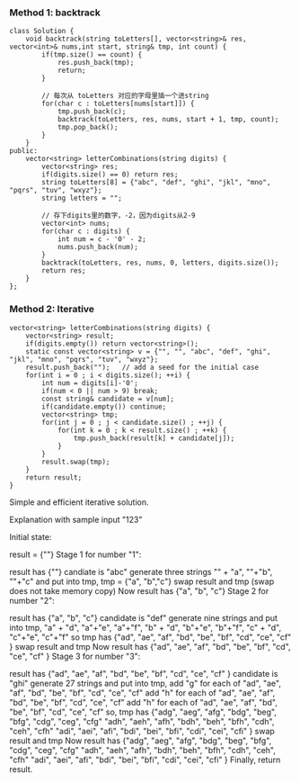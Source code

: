 ### Method 1: backtrack
```
class Solution {
    void backtrack(string toLetters[], vector<string>& res, vector<int>& nums,int start, string& tmp, int count) {
        if(tmp.size() == count) {
            res.push_back(tmp);
            return;
        }

        // 每次从 toLetters 对应的字母里插一个进string
        for(char c : toLetters[nums[start]]) {
            tmp.push_back(c);
            backtrack(toLetters, res, nums, start + 1, tmp, count);
            tmp.pop_back();
        }
    }
public:
    vector<string> letterCombinations(string digits) {
        vector<string> res;
        if(digits.size() == 0) return res;
        string toLetters[8] = {"abc", "def", "ghi", "jkl", "mno", "pqrs", "tuv", "wxyz"};
        string letters = "";

        // 存下digits里的数字，-2，因为digits从2-9
        vector<int> nums;
        for(char c : digits) {
            int num = c - '0' - 2;
            nums.push_back(num);
        }
        backtrack(toLetters, res, nums, 0, letters, digits.size());
        return res;
    }
};
```

### Method 2: Iterative
```
vector<string> letterCombinations(string digits) {
    vector<string> result;
    if(digits.empty()) return vector<string>();
    static const vector<string> v = {"", "", "abc", "def", "ghi", "jkl", "mno", "pqrs", "tuv", "wxyz"};
    result.push_back("");   // add a seed for the initial case
    for(int i = 0 ; i < digits.size(); ++i) {
        int num = digits[i]-'0';
        if(num < 0 || num > 9) break;
        const string& candidate = v[num];
        if(candidate.empty()) continue;
        vector<string> tmp;
        for(int j = 0 ; j < candidate.size() ; ++j) {
            for(int k = 0 ; k < result.size() ; ++k) {
                tmp.push_back(result[k] + candidate[j]);
            }
        }
        result.swap(tmp);
    }
    return result;
}
```
Simple and efficient iterative solution.

Explanation with sample input "123"

Initial state:

result = {""}
Stage 1 for number "1":

result has {""}
candiate is "abc"
generate three strings "" + "a", ""+"b", ""+"c" and put into tmp,
tmp = {"a", "b","c"}
swap result and tmp (swap does not take memory copy)
Now result has {"a", "b", "c"}
Stage 2 for number "2":

result has {"a", "b", "c"}
candidate is "def"
generate nine strings and put into tmp,
"a" + "d", "a"+"e", "a"+"f",
"b" + "d", "b"+"e", "b"+"f",
"c" + "d", "c"+"e", "c"+"f"
so tmp has {"ad", "ae", "af", "bd", "be", "bf", "cd", "ce", "cf" }
swap result and tmp
Now result has {"ad", "ae", "af", "bd", "be", "bf", "cd", "ce", "cf" }
Stage 3 for number "3":

result has {"ad", "ae", "af", "bd", "be", "bf", "cd", "ce", "cf" }
candidate is "ghi"
generate 27 strings and put into tmp,
add "g" for each of "ad", "ae", "af", "bd", "be", "bf", "cd", "ce", "cf"
add "h" for each of "ad", "ae", "af", "bd", "be", "bf", "cd", "ce", "cf"
add "h" for each of "ad", "ae", "af", "bd", "be", "bf", "cd", "ce", "cf"
so, tmp has
{"adg", "aeg", "afg", "bdg", "beg", "bfg", "cdg", "ceg", "cfg"
"adh", "aeh", "afh", "bdh", "beh", "bfh", "cdh", "ceh", "cfh"
"adi", "aei", "afi", "bdi", "bei", "bfi", "cdi", "cei", "cfi" }
swap result and tmp
Now result has
{"adg", "aeg", "afg", "bdg", "beg", "bfg", "cdg", "ceg", "cfg"
"adh", "aeh", "afh", "bdh", "beh", "bfh", "cdh", "ceh", "cfh"
"adi", "aei", "afi", "bdi", "bei", "bfi", "cdi", "cei", "cfi" }
Finally, return result.